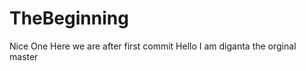 # TheBeginning
Nice One
Here we are after first commit
Hello I am diganta the orginal master          
